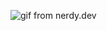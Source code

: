 
![gif from nerdy.dev](https://github.com/argyleink/argyleink/blob/master/argylein-sm2.gif?raw=true)
